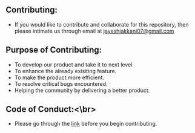 ## Contributing:

* If you would like to contribute and collaborate for this repository, then please intimate us through email at jayeshjakkani07@gmail.com

## Purpose of Contributing:

* To develop our product and take it to next level.
* To enhance the already exisiting feature.
* To make the product more efficient.
* To resolve critical bugs encountered.
* Helping the community by delivering a better product.

## Code of Conduct:<\br>

* Please go through the [link](https://github.com/jayeshjakkani/SE21-project/blob/master/CODE_OF_CONDUCT.md) before you begin contributing.










